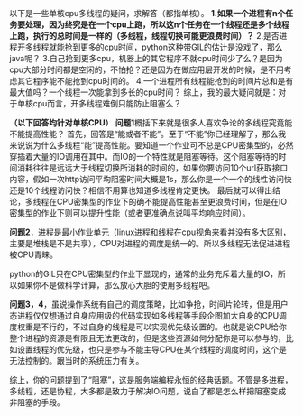 以下是一些单核cpu多线程的疑问，求解答（都指单核）。
**1.如果一个进程有n个任务要处理，因为终究是在一个cpu上跑，所以这n个任务在一个线程还是多个线程上跑，执行的总时间是一样的（多线程，线程切换可能更浪费时间）？**
2.是否进程开多线程就能抢到更多的cpu时间，python这种带GIL的估计是没戏了，那么java呢？
3.自己抢到更多cpu，机器上的其它程序不就cpu时间少了么？是因为cpu大部分时间都是空闲的，不怕抢？还是因为在做应用层开发的时候，是不用考虑其它程序能不能抢到cpu时间的。
4.一个进程所有线程能抢到的时间片总和是有最大值吗？一个线程一次能拿到多长的cpu时间？
综上，我的最大疑问就是：对于单核cpu而言，开多线程难倒只能防止阻塞么？

**（以下回答均针对单核CPU）**
**问题1**概括下来就是很多人喜欢争论的多线程究竟能不能提高性能？
首先，回答是“能或者不能”。至于“不能”你已经理解了，那么我来说说为什么多线程“能”提高性能。要知道一个作业可不总是CPU密集型的，必然穿插着大量的IO调用在其中。而IO的一个特性就是阻塞等待。这个阻塞等待的时间消耗往往是远远大于线程切换所消耗的时间的，如果你要访问10个url获取接口内容，假如一次http访问平均阻塞时间大概是1s，那么你是一个一个的线性访问快还是10个线程访问快？相信不用算也知道多线程肯定更快。
最后就可以得出结论，多线程在CPU密集型的作业下的确不能提高性能甚至更浪费时间，但是在IO密集型的作业下则可以提升性能（或者更准确点说叫平均响应时间）。

**问题2**，进程是最小作业单元（linux进程和线程在cpu视角来看并没有多大区别，主要是堆栈是不是共享），CPU对进程的调度是统一的。所以多线程无法促进进程被CPU青睐。

python的GIL只在CPU密集型的作业下显现的，通常的业务充斥着大量的IO，所以如果你不是做科学计算，那么放心大胆的使用多线程吧。

**问题3，4**，虽说操作系统有自己的调度策略，比如争抢，时间片轮转，但是用户态进程仅仅想通过自身应用级的代码实现如多线程等手段企图加大自身的CPU调度权重是不行的，不过自身的线程是可以实现优先级设置的。也就是说CPU给你整个进程的资源是有限且无法更改的，但是这些资源如何分配你是可以参与的，比如设置线程的优先级，也只是参与不能主导CPU在某个线程的调度时间，这个是无法控制的。跟当时的系统压力有关。

综上，你的问题提到了“阻塞”，这是服务端编程永恒的经典话题。不管是多进程，多线程，还是协程，大多都是致力于解决IO问题，说白了都是怎么样把阻塞变成非阻塞的手段。





